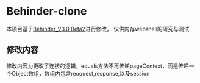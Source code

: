 # Behinder-clone

本项目基于[Behinder_V3.0 Beta2](https://github.com/rebeyond/Behinder/releases/tag/Behinder_v3.0_Beta_2)进行修改，
仅供内存webshell的研究与测试

## 修改内容

修改内容为更改了连接的逻辑，equals方法不再传递pageContext，而是传递一个Object数组，数组内包含reuquest,response,以及session
